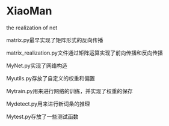 # XiaoMan
the realization of net

matrix.py最早实现了矩阵形式的反向传播

matrix_realization.py文件通过矩阵运算实现了前向传播和反向传播

MyNet.py实现了网络构造

Myutils.py存放了自定义的权重和偏置

Mytrain.py用来进行网络的训练，并实现了权重的保存

Mydetect.py用来进行新词条的推理

Mytest.py存放了一些测试函数

